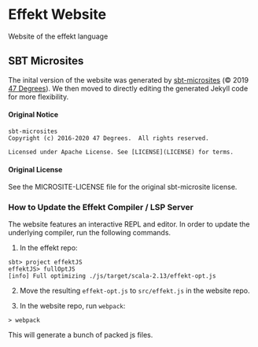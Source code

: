 # Effekt Website
Website of the effekt language

## SBT Microsites

The inital version of the website was generated by [sbt-microsites](https://47degrees.github.io/sbt-microsites/) (© 2019 [47 Degrees](https://www.47deg.com/)). We then moved to directly editing the generated Jekyll code for more flexibility.

#### Original Notice
```
sbt-microsites
Copyright (c) 2016-2020 47 Degrees.  All rights reserved.

Licensed under Apache License. See [LICENSE](LICENSE) for terms.
```

#### Original License
See the MICROSITE-LICENSE file for the original sbt-microsite license.

### How to Update the Effekt Compiler / LSP Server
The website features an interactive REPL and editor. In order to update the
underlying compiler, run the following commands.

1. In the effekt repo:
```
sbt> project effektJS
effektJS> fullOptJS
[info] Full optimizing ./js/target/scala-2.13/effekt-opt.js
```

2. Move the resulting `effekt-opt.js` to `src/effekt.js` in the website repo.

3. In the website repo, run `webpack`:
```
> webpack
```

This will generate a bunch of packed js files.
